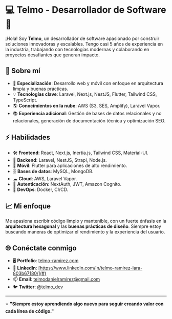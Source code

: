 # 💻 Telmo - Desarrollador de Software 🚀  

¡Hola! Soy **Telmo**, un desarrollador de software apasionado por construir soluciones innovadoras y escalables. Tengo casi 5 años de experiencia en la industria, trabajando con tecnologías modernas y colaborando en proyectos desafiantes que generan impacto.  

## 🌟 Sobre mí  
- 🎯 **Especialización**: Desarrollo web y móvil con enfoque en arquitectura limpia y buenas prácticas.  
- 💡 **Tecnologías clave**: Laravel, Next.js, NestJS, Flutter, Tailwind CSS, TypeScript.  
- 🌎 **Conocimientos en la nube**: AWS (S3, SES, Amplify), Laravel Vapor.  
- 📚 **Experiencia adicional**: Gestión de bases de datos relacionales y no relacionales, generación de documentación técnica y optimización SEO.  

## ⚡ Habilidades  
- 🛠 **Frontend**: React, Next.js, Inertia.js, Tailwind CSS, Material-UI.  
- 🔧 **Backend**: Laravel, NestJS, Strapi, Node.js.  
- 📱 **Móvil**: Flutter para aplicaciones de alto rendimiento.  
- 🗄 **Bases de datos**: MySQL, MongoDB.  
- ☁ **Cloud**: AWS, Laravel Vapor.  
- 🔑 **Autenticación**: NextAuth, JWT, Amazon Cognito.  
- 🚀 **DevOps**: Docker, CI/CD.  
<!--
## 🚀 Proyectos destacados  
- **[Nombre del proyecto 1](#)**  
  - Descripción breve del proyecto, tecnologías utilizadas y logros principales.  
- **[Nombre del proyecto 2](#)**  
  - Descripción breve del proyecto, tecnologías utilizadas y logros principales.  
-->
## 📈 Mi enfoque  
Me apasiona escribir código limpio y mantenible, con un fuerte énfasis en la **arquitectura hexagonal** y las **buenas prácticas de diseño**. Siempre estoy buscando maneras de optimizar el rendimiento y la experiencia del usuario.  

## 🌐 Conéctate conmigo  
- 🖥️ **Portfolio**: [telmo-ramirez.com](#)  
- 💼 **LinkedIn**: [https://www.linkedin.com/in/telmo-ramirez-lara-803b67180/](#)  
- 📫 **Email**: telmodanielramirez@gmail.com  
- 🐦 **Twitter**: [@telmo_dev](#)  

---

⭐ **"Siempre estoy aprendiendo algo nuevo para seguir creando valor con cada línea de código."**  
